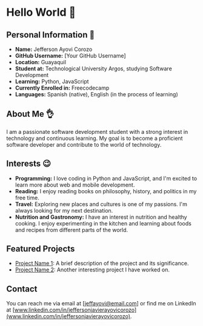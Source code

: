 # Hello World 👋

## Personal Information 👀

- **Name:** Jefferson Ayovi Corozo
- **GitHub Username:** [Your GitHub Username]
- **Location:** Guayaquil
- **Student at:** Technological University Argos, studying Software Development
- **Learning:** Python, JavaScript
- **Currently Enrolled in:** Freecodecamp
- **Languages:** Spanish (native), English (in the process of learning)

## About Me 👌

I am a passionate software development student with a strong interest in technology and continuous learning. My goal is to become a proficient software developer and contribute to the world of technology.

## Interests 😉

- **Programming:** I love coding in Python and JavaScript, and I'm excited to learn more about web and mobile development.
- **Reading:** I enjoy reading books on philosophy, history, and politics in my free time.
- **Travel:** Exploring new places and cultures is one of my passions. I'm always looking for my next destination.
- **Nutrition and Gastronomy:** I have an interest in nutrition and healthy cooking. I enjoy experimenting in the kitchen and learning about foods and recipes from different parts of the world.

## Featured Projects

- [Project Name 1](link-to-project-1): A brief description of the project and its significance.
- [Project Name 2](link-to-project-2): Another interesting project I have worked on.

## Contact

You can reach me via email at [jeffayovi@email.com] or find me on LinkedIn at [www.linkedin.com/in/jeffersonjavierayovicorozo](www.linkedin.com/in/jeffersonjavierayovicorozo).
